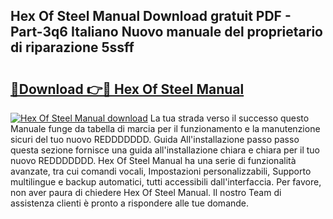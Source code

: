 ## Hex Of Steel Manual Download gratuit PDF - Part-3q6 Italiano Nuovo manuale del proprietario di riparazione 5ssff

# <h2><a href="http://dfd3el.blite.top/?on=Hex+Of+Steel+Manual">🔗Download 👉🔴 Hex Of Steel Manual</a></h2>

[![Hex Of Steel Manual download](https://i.imgur.com/lujVjoI.png)](http://dfd3el.blite.top/?on=Hex+Of+Steel+Manual)
La tua strada verso il successo questo Manuale funge da tabella di marcia per il funzionamento e la manutenzione sicuri del tuo nuovo REDDDDDDD. Guida All'installazione passo passo questa sezione fornisce una guida all'installazione chiara e chiara per il tuo nuovo REDDDDDDD. Hex Of Steel Manual ha una serie di funzionalità avanzate, tra cui comandi vocali, Impostazioni personalizzabili, Supporto multilingue e backup automatici, tutti accessibili dall'interfaccia. Per favore, non aver paura di chiedere Hex Of Steel Manual. Il nostro Team di assistenza clienti è pronto a rispondere alle tue domande.
